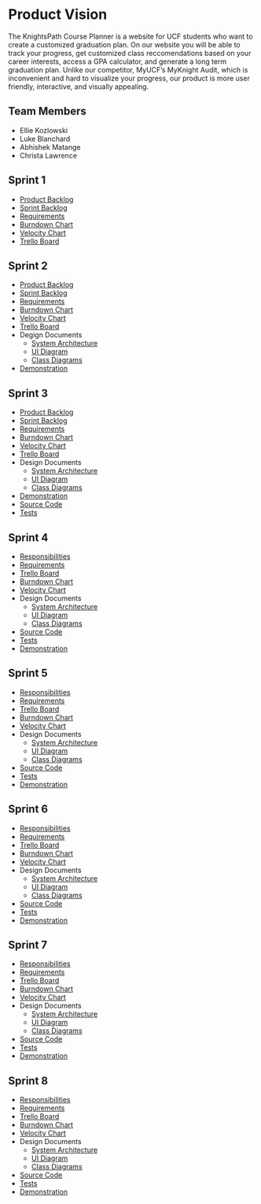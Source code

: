 # Product Vision

The KnightsPath Course Planner is a website for UCF students who want to create a customized graduation plan. On our website you will be able to track your progress, get customized class reccomendations based on your career interests, access a GPA calculator, and generate a long term graduation plan. Unlike our competitor, MyUCF’s MyKnight Audit, which is inconvenient and hard to visualize your progress, our product is more user friendly, interactive, and visually appealing.

## Team Members

- Ellie Kozlowski
- Luke Blanchard
- Abhishek Matange
- Christa Lawrence

## Sprint 1

- [Product Backlog](https://docs.google.com/spreadsheets/d/1mksWZmzuHh9MqTosTzmQ1BqDSLkj5ZbiHhU3gfj2-XQ/edit#gid=0)
- [Sprint Backlog](https://docs.google.com/spreadsheets/d/1mksWZmzuHh9MqTosTzmQ1BqDSLkj5ZbiHhU3gfj2-XQ/edit#gid=557870172)
- [Requirements](https://docs.google.com/spreadsheets/d/1mksWZmzuHh9MqTosTzmQ1BqDSLkj5ZbiHhU3gfj2-XQ/edit#gid=1870853085)
- [Burndown Chart](https://docs.google.com/spreadsheets/d/1mksWZmzuHh9MqTosTzmQ1BqDSLkj5ZbiHhU3gfj2-XQ/edit#gid=1580002156)
- [Velocity Chart](https://docs.google.com/spreadsheets/d/1mksWZmzuHh9MqTosTzmQ1BqDSLkj5ZbiHhU3gfj2-XQ/edit#gid=560661007)
- [Trello Board](https://trello.com/b/A3Omyst5/poosd-11)

## Sprint 2

- [Product Backlog](https://docs.google.com/spreadsheets/d/1mksWZmzuHh9MqTosTzmQ1BqDSLkj5ZbiHhU3gfj2-XQ/edit#gid=0)
- [Sprint Backlog](https://docs.google.com/spreadsheets/d/1mksWZmzuHh9MqTosTzmQ1BqDSLkj5ZbiHhU3gfj2-XQ/edit#gid=2010733833)
- [Requirements](https://docs.google.com/spreadsheets/d/1mksWZmzuHh9MqTosTzmQ1BqDSLkj5ZbiHhU3gfj2-XQ/edit#gid=1870853085)
- [Burndown Chart](https://docs.google.com/spreadsheets/d/1mksWZmzuHh9MqTosTzmQ1BqDSLkj5ZbiHhU3gfj2-XQ/edit#gid=618888712)
- [Velocity Chart](https://docs.google.com/spreadsheets/d/1mksWZmzuHh9MqTosTzmQ1BqDSLkj5ZbiHhU3gfj2-XQ/edit#gid=560661007)
- [Trello Board](https://trello.com/b/A3Omyst5/poosd-11)
- Degign Documents
  - [System Architecture](https://github.com/ellie7000/POOSD-Project/blob/master/artifacts/architecture.md)
  - [UI Diagram](https://github.com/ellie7000/POOSD-Project/blob/master/artifacts/architecture.md#user-interface-design)
  - [Class Diagrams](https://github.com/ellie7000/POOSD-Project/blob/master/artifacts/architecture.md#major-classes)
- [Demonstration](https://youtu.be/w-adC8l6Ioc)

## Sprint 3

- [Product Backlog](https://docs.google.com/spreadsheets/d/1mksWZmzuHh9MqTosTzmQ1BqDSLkj5ZbiHhU3gfj2-XQ/edit#gid=0)
- [Sprint Backlog](https://docs.google.com/spreadsheets/d/1mksWZmzuHh9MqTosTzmQ1BqDSLkj5ZbiHhU3gfj2-XQ/edit#gid=605195646)
- [Requirements](https://docs.google.com/spreadsheets/d/1mksWZmzuHh9MqTosTzmQ1BqDSLkj5ZbiHhU3gfj2-XQ/edit#gid=1870853085)
- [Burndown Chart](https://docs.google.com/spreadsheets/d/1mksWZmzuHh9MqTosTzmQ1BqDSLkj5ZbiHhU3gfj2-XQ/edit#gid=1578905421)
- [Velocity Chart](https://docs.google.com/spreadsheets/d/1mksWZmzuHh9MqTosTzmQ1BqDSLkj5ZbiHhU3gfj2-XQ/edit#gid=560661007)
- [Trello Board](https://trello.com/b/A3Omyst5/poosd-11)
- Design Documents
  - [System Architecture](https://github.com/ellie7000/POOSD-Project/blob/master/artifacts/architecture.md)
  - [UI Diagram](https://github.com/ellie7000/POOSD-Project/blob/master/artifacts/architecture.md#user-interface-design)
  - [Class Diagrams](https://github.com/ellie7000/POOSD-Project/blob/master/artifacts/architecture.md#major-classes)
- [Demonstration](https://youtu.be/6nRWWrn1EQs)
- [Source Code](https://github.com/ellie7000/POOSD-Project/tree/master/src)
- [Tests](https://github.com/ellie7000/POOSD-Project/tree/master/src/tests)

## Sprint 4

- [Responsibilities](https://docs.google.com/spreadsheets/d/1mksWZmzuHh9MqTosTzmQ1BqDSLkj5ZbiHhU3gfj2-XQ/edit#gid=249871715)
- [Requirements](https://docs.google.com/spreadsheets/d/1mksWZmzuHh9MqTosTzmQ1BqDSLkj5ZbiHhU3gfj2-XQ/edit#gid=1870853085)
- [Trello Board](https://trello.com/b/A3Omyst5/poosd-11)
- [Burndown Chart](https://docs.google.com/spreadsheets/d/1mksWZmzuHh9MqTosTzmQ1BqDSLkj5ZbiHhU3gfj2-XQ/edit#gid=1288520732)
- [Velocity Chart](https://docs.google.com/spreadsheets/d/1mksWZmzuHh9MqTosTzmQ1BqDSLkj5ZbiHhU3gfj2-XQ/edit#gid=560661007)
- Design Documents
  - [System Architecture](https://github.com/ellie7000/POOSD-Project/blob/master/artifacts/architecture.md)
  - [UI Diagram](https://github.com/ellie7000/POOSD-Project/blob/master/artifacts/architecture.md#user-interface-design)
  - [Class Diagrams](https://github.com/ellie7000/POOSD-Project/blob/master/artifacts/architecture.md#major-classes)
- [Source Code](https://github.com/ellie7000/POOSD-Project/tree/master/src)
- [Tests](https://github.com/ellie7000/POOSD-Project/tree/master/src/tests)
- [Demonstration](https://youtu.be/wYlldhglhwQ)

## Sprint 5

- [Responsibilities](https://docs.google.com/spreadsheets/d/1mksWZmzuHh9MqTosTzmQ1BqDSLkj5ZbiHhU3gfj2-XQ/edit#gid=1717204547)
- [Requirements](https://docs.google.com/spreadsheets/d/1mksWZmzuHh9MqTosTzmQ1BqDSLkj5ZbiHhU3gfj2-XQ/edit#gid=1870853085)
- [Trello Board](https://trello.com/b/A3Omyst5/poosd-11)
- [Burndown Chart](https://docs.google.com/spreadsheets/d/1mksWZmzuHh9MqTosTzmQ1BqDSLkj5ZbiHhU3gfj2-XQ/edit#gid=1533685206)
- [Velocity Chart](https://docs.google.com/spreadsheets/d/1mksWZmzuHh9MqTosTzmQ1BqDSLkj5ZbiHhU3gfj2-XQ/edit#gid=560661007)
- Design Documents
  - [System Architecture](https://github.com/ellie7000/POOSD-Project/blob/master/artifacts/architecture.md)
  - [UI Diagram](https://github.com/ellie7000/POOSD-Project/blob/master/artifacts/architecture.md#user-interface-design)
  - [Class Diagrams](https://github.com/ellie7000/POOSD-Project/blob/master/artifacts/architecture.md#major-classes)
- [Source Code](https://github.com/ellie7000/POOSD-Project/tree/master/src)
- [Tests](https://github.com/ellie7000/POOSD-Project/tree/master/src/tests)
- [Demonstration](https://youtu.be/T8To_F3uswA)

## Sprint 6

- [Responsibilities](https://docs.google.com/spreadsheets/d/1mksWZmzuHh9MqTosTzmQ1BqDSLkj5ZbiHhU3gfj2-XQ/edit#gid=811616818)
- [Requirements](https://docs.google.com/spreadsheets/d/1mksWZmzuHh9MqTosTzmQ1BqDSLkj5ZbiHhU3gfj2-XQ/edit#gid=1870853085)
- [Trello Board](https://trello.com/b/A3Omyst5/poosd-11)
- [Burndown Chart](https://docs.google.com/spreadsheets/d/1mksWZmzuHh9MqTosTzmQ1BqDSLkj5ZbiHhU3gfj2-XQ/edit#gid=1942152241)
- [Velocity Chart](https://docs.google.com/spreadsheets/d/1mksWZmzuHh9MqTosTzmQ1BqDSLkj5ZbiHhU3gfj2-XQ/edit#gid=560661007)
- Design Documents
  - [System Architecture](https://github.com/ellie7000/POOSD-Project/blob/master/artifacts/architecture.md)
  - [UI Diagram](https://github.com/ellie7000/POOSD-Project/blob/master/artifacts/architecture.md#user-interface-design)
  - [Class Diagrams](https://github.com/ellie7000/POOSD-Project/blob/master/artifacts/architecture.md#major-classes)
- [Source Code](https://github.com/ellie7000/POOSD-Project/tree/master/src)
- [Tests](https://github.com/ellie7000/POOSD-Project/tree/master/src/tests)
- [Demonstration](https://youtu.be/oswtyPaRCfk)

## Sprint 7

- [Responsibilities](https://docs.google.com/spreadsheets/d/1mksWZmzuHh9MqTosTzmQ1BqDSLkj5ZbiHhU3gfj2-XQ/edit#gid=1620251149)
- [Requirements](https://docs.google.com/spreadsheets/d/1mksWZmzuHh9MqTosTzmQ1BqDSLkj5ZbiHhU3gfj2-XQ/edit#gid=1870853085)
- [Trello Board](https://trello.com/b/A3Omyst5/poosd-11)
- [Burndown Chart](https://docs.google.com/spreadsheets/d/1mksWZmzuHh9MqTosTzmQ1BqDSLkj5ZbiHhU3gfj2-XQ/edit#gid=1838896217)
- [Velocity Chart](https://docs.google.com/spreadsheets/d/1mksWZmzuHh9MqTosTzmQ1BqDSLkj5ZbiHhU3gfj2-XQ/edit#gid=560661007)
- Design Documents
  - [System Architecture](https://github.com/ellie7000/POOSD-Project/blob/master/artifacts/architecture.md)
  - [UI Diagram](https://github.com/ellie7000/POOSD-Project/blob/master/artifacts/architecture.md#user-interface-design)
  - [Class Diagrams](https://github.com/ellie7000/POOSD-Project/blob/master/artifacts/architecture.md#major-classes)
- [Source Code](https://github.com/ellie7000/POOSD-Project/tree/master/src)
- [Tests](https://github.com/ellie7000/POOSD-Project/tree/master/src/tests)
- [Demonstration](https://youtu.be/omY-i4Qyj2w)

## Sprint 8

- [Responsibilities](https://docs.google.com/spreadsheets/d/1mksWZmzuHh9MqTosTzmQ1BqDSLkj5ZbiHhU3gfj2-XQ/edit#gid=1278219684)
- [Requirements](https://docs.google.com/spreadsheets/d/1mksWZmzuHh9MqTosTzmQ1BqDSLkj5ZbiHhU3gfj2-XQ/edit#gid=1870853085)
- [Trello Board](https://trello.com/b/A3Omyst5/poosd-11)
- [Burndown Chart](https://docs.google.com/spreadsheets/d/1mksWZmzuHh9MqTosTzmQ1BqDSLkj5ZbiHhU3gfj2-XQ/edit#gid=893626169)
- [Velocity Chart](https://docs.google.com/spreadsheets/d/1mksWZmzuHh9MqTosTzmQ1BqDSLkj5ZbiHhU3gfj2-XQ/edit#gid=560661007)
- Design Documents
  - [System Architecture](https://github.com/ellie7000/POOSD-Project/blob/master/artifacts/architecture.md)
  - [UI Diagram](https://github.com/ellie7000/POOSD-Project/blob/master/artifacts/architecture.md#user-interface-design)
  - [Class Diagrams](https://github.com/ellie7000/POOSD-Project/blob/master/artifacts/architecture.md#major-classes)
- [Source Code](https://github.com/ellie7000/POOSD-Project/tree/master/src)
- [Tests](https://github.com/ellie7000/POOSD-Project/tree/master/src/tests)
- [Demonstration](https://youtu.be/0s-TVNPLJV4)
